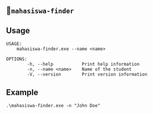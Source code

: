 ## 🧍```mahasiswa-finder```

## Usage
```
USAGE:
    mahasiswa-finder.exe --name <name>

OPTIONS:
    	-h, --help           Print help information
    	-n, --name <name>    Name of the student
    	-V, --version        Print version information
```
		
## Example
```.\mahasiswa-finder.exe -n "John Doe"```
